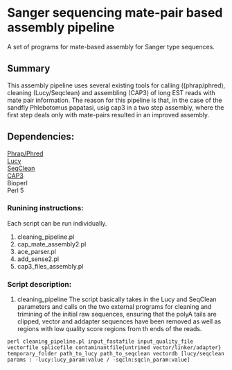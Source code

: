 # Sanger sequencing mate-pair based assembly pipeline
 A set of programs for mate-based assembly for Sanger type sequences. 
## Summary
This assembly pipeline uses several existing tools for calling ((phrap/phred),  cleaning (Lucy/Seqclean) and assembling (CAP3) of long EST reads with mate pair information. The reason for this pipeline is that, in the case of the sandfly Phlebotomus papatasi, usig cap3 in a two step assembly, where the first step deals only with mate-pairs resulted in an improved assembly.

## Dependencies:
<a href="http://www.phrap.org/phredphrapconsed.html">Phrap/Phred </a><br>
<a href="http://www.complex.iastate.edu/download/Lucy2/index.html">Lucy</a><br>
<a href="ftp://occams.dfci.harvard.edu/pub/bio/tgi/software/seqclean/">SeqClean </a><br>
<a href="http://seq.cs.iastate.edu/">CAP3</a><br>
Bioperl <br>
Perl 5 <br>

### Runining instructions:
Each script can be run individually. 
1. cleaning_pipeline.pl
2. cap_mate_assembly2.pl
3. ace_parser.pl
4. add_sense2.pl
5. cap3_files_assembly.pl

### Script description:
1. cleaning_pipeline
The script basically takes in the Lucy and SeqClean parameters and calls on the two external programs for cleaning and trimining of the initial raw sequences, ensuring that the polyA tails are clipped, vector and addapter sequences have been removed as well as regions with low quality score regions from th ends of the reads. 
```
perl cleaning_pipeline.pl input_fastafile input_quality_file vectorfile splicefile contaminantfile{untrimed vector/linker/adapter} temporary_folder path_to_lucy path_to_seqclean vectordb [lucy/seqclean params : -lucy:lucy_param:value / -sqcln:sqcln_param:value]
```
